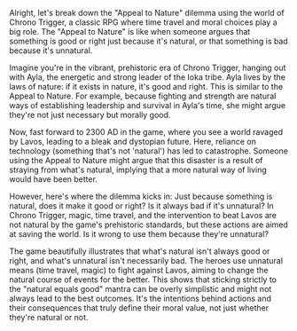Alright, let's break down the "Appeal to Nature" dilemma using the world of Chrono Trigger, a classic RPG where time travel and moral choices play a big role. The "Appeal to Nature" is like when someone argues that something is good or right just because it's natural, or that something is bad because it's unnatural.

Imagine you're in the vibrant, prehistoric era of Chrono Trigger, hanging out with Ayla, the energetic and strong leader of the Ioka tribe. Ayla lives by the laws of nature: if it exists in nature, it's good and right. This is similar to the Appeal to Nature. For example, because fighting and strength are natural ways of establishing leadership and survival in Ayla's time, she might argue they're not just necessary but morally good.

Now, fast forward to 2300 AD in the game, where you see a world ravaged by Lavos, leading to a bleak and dystopian future. Here, reliance on technology (something that's not 'natural') has led to catastrophe. Someone using the Appeal to Nature might argue that this disaster is a result of straying from what's natural, implying that a more natural way of living would have been better.

However, here's where the dilemma kicks in: Just because something is natural, does it make it good or right? Is it always bad if it's unnatural? In Chrono Trigger, magic, time travel, and the intervention to beat Lavos are not natural by the game's prehistoric standards, but these actions are aimed at saving the world. Is it wrong to use them because they're unnatural?

The game beautifully illustrates that what's natural isn't always good or right, and what's unnatural isn't necessarily bad. The heroes use unnatural means (time travel, magic) to fight against Lavos, aiming to change the natural course of events for the better. This shows that sticking strictly to the "natural equals good" mantra can be overly simplistic and might not always lead to the best outcomes. It's the intentions behind actions and their consequences that truly define their moral value, not just whether they're natural or not.